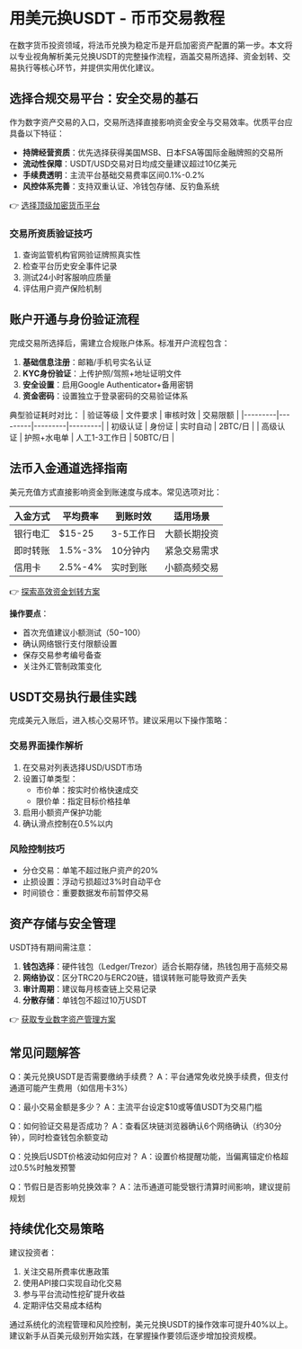 # 用美元换USDT - 币币交易教程

在数字货币投资领域，将法币兑换为稳定币是开启加密资产配置的第一步。本文将以专业视角解析美元兑换USDT的完整操作流程，涵盖交易所选择、资金划转、交易执行等核心环节，并提供实用优化建议。

## 选择合规交易平台：安全交易的基石

作为数字资产交易的入口，交易所选择直接影响资金安全与交易效率。优质平台应具备以下特征：

- **持牌经营资质**：优先选择获得美国MSB、日本FSA等国际金融牌照的交易所
- **流动性保障**：USDT/USD交易对日均成交量建议超过10亿美元
- **手续费透明**：主流平台基础交易费率区间0.1%-0.2%
- **风控体系完善**：支持双重认证、冷钱包存储、反钓鱼系统

👉 [选择顶级加密货币平台](https://bit.ly/okx_welcome)

### 交易所资质验证技巧
1. 查询监管机构官网验证牌照真实性
2. 检查平台历史安全事件记录
3. 测试24小时客服响应质量
4. 评估用户资产保险机制

## 账户开通与身份验证流程

完成交易所选择后，需建立合规账户体系。标准开户流程包含：

1. **基础信息注册**：邮箱/手机号实名认证
2. **KYC身份验证**：上传护照/驾照+地址证明文件
3. **安全设置**：启用Google Authenticator+备用密钥
4. **资金密码**：设置独立于登录密码的交易验证体系

典型验证耗时对比：
| 验证等级 | 文件要求 | 审核时效 | 交易限额 |
|---------|---------|---------|---------|
| 初级认证 | 身份证 | 实时自动 | 2BTC/日 |
| 高级认证 | 护照+水电单 | 人工1-3工作日 | 50BTC/日 |

## 法币入金通道选择指南

美元充值方式直接影响资金到账速度与成本。常见选项对比：

| 入金方式 | 平均费率 | 到账时效 | 适用场景 |
|---------|---------|---------|---------|
| 银行电汇 | $15-25 | 3-5工作日 | 大额长期投资 |
| 即时转账 | 1.5%-3% | 10分钟内 | 紧急交易需求 |
| 信用卡 | 2.5%-4% | 实时到账 | 小额高频交易 |

👉 [探索高效资金划转方案](https://bit.ly/okx_welcome)

**操作要点**：
- 首次充值建议小额测试（$50-$100）
- 确认网络银行支付限额设置
- 保存交易参考编号备查
- 关注外汇管制政策变化

## USDT交易执行最佳实践

完成美元入账后，进入核心交易环节。建议采用以下操作策略：

### 交易界面操作解析
1. 在交易对列表选择USD/USDT市场
2. 设置订单类型：
   - 市价单：按实时价格快速成交
   - 限价单：指定目标价格挂单
3. 启用小额资产保护功能
4. 确认滑点控制在0.5%以内

### 风险控制技巧
- 分仓交易：单笔不超过账户资产的20%
- 止损设置：浮动亏损超过3%时自动平仓
- 时间锁仓：重要数据发布前暂停交易

## 资产存储与安全管理

USDT持有期间需注意：
1. **钱包选择**：硬件钱包（Ledger/Trezor）适合长期存储，热钱包用于高频交易
2. **网络协议**：区分TRC20与ERC20链，错误转账可能导致资产丢失
3. **审计周期**：建议每月核查链上交易记录
4. **分散存储**：单钱包不超过10万USDT

👉 [获取专业数字资产管理方案](https://bit.ly/okx_welcome)

## 常见问题解答

Q：美元兑换USDT是否需要缴纳手续费？
A：平台通常免收兑换手续费，但支付通道可能产生费用（如信用卡3%）

Q：最小交易金额是多少？
A：主流平台设定$10或等值USDT为交易门槛

Q：如何验证交易是否成功？
A：查看区块链浏览器确认6个网络确认（约30分钟），同时检查钱包余额变动

Q：兑换后USDT价格波动如何应对？
A：设置价格提醒功能，当偏离锚定价格超过0.5%时触发预警

Q：节假日是否影响兑换效率？
A：法币通道可能受银行清算时间影响，建议提前规划

## 持续优化交易策略

建议投资者：
1. 关注交易所费率优惠政策
2. 使用API接口实现自动化交易
3. 参与平台流动性挖矿提升收益
4. 定期评估交易成本结构

通过系统化的流程管理和风险控制，美元兑换USDT的操作效率可提升40%以上。建议新手从百美元级别开始实践，在掌握操作要领后逐步增加投资规模。